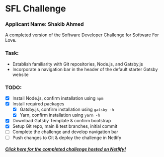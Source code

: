 # SFL Challenge
### Applicant Name: Shakib Ahmed
A completed version of the Software Developer Challenge for Software For Love.

### Task:
- Establish familiarity with Git repositories, Node.js, and Gatsby.js
- Incorporate a navigation bar in the header of the default starter Gatsby website

### TODO:
- [x] Install Node.js, confirm installation using ```npm```
- [x] Install required packages
    - [x] Gatsby.js, confirm installation using ```gatsby -h```
    - [x] Yarn, confirm installation using ```yarn -h```
- [x] Download Gatsby Template & confirm bootstrap
- [x] Setup Git repo, main & test branches, initial commit
- [ ] Complete the challenge and develop navigation bar
- [ ] Push changes to Git & deploy the challenge in Netlify

##### [Click here for the completed challenge hosted on Netlify!](https://sflchallenge-shakib.netlify.app/)
